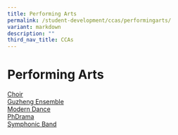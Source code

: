 ```yaml
---
title: Performing Arts
permalink: /student-development/ccas/performingarts/
variant: markdown
description: ""
third_nav_title: CCAs
---
```

# Performing Arts
[Choir](/cca/Performing-Arts/Choir/)<br>
[Guzheng Ensemble](/cca/Performing-Arts/Guzheng-Ensemble/)<br>
[Modern Dance](/cca/performing-arts/moderndance/)<br>
[PhDrama](/cca/performing-arts/phdrama/)<br>
[Symphonic Band](/cca/performing-arts/symphonicband/)<br>